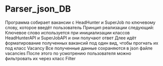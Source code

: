 # Parser_json_DB

Программа собирает вакансии с HeadHunter и SuperJob по ключевому слову, которое введёт пользователь
Принцип реализации следующий:
Ключевое слово используется при инициализации классов HeadHunterAPI и SuperJobAPI и они получают ответ
Длее идёт форматирование полученных вакансий под один вид, чтобы прогнать их под класс Vacancy
Все полученные данные сохраняются в json файле vacancies
После этого по усмотрению пользователя можно фильтровать их через класс Filter

